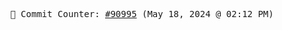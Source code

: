 <p align="center">
    <samp>
        📮 Commit Counter: <a href="https://github.com/Javascript-void0/Javascript-void0/commits/main">#90995</a> (May 18, 2024 @ 02:12 PM)
    </samp>
</p>